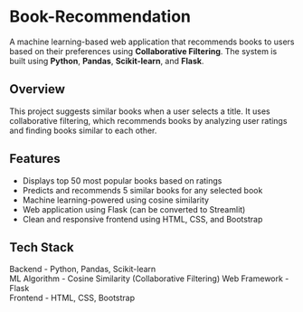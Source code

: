 # Book-Recommendation

A machine learning-based web application that recommends books to users based on their preferences using **Collaborative Filtering**. The system is built using **Python**, **Pandas**, **Scikit-learn**, and **Flask**.

## Overview

This project suggests similar books when a user selects a title. It uses collaborative filtering, which recommends books by analyzing user ratings and finding books similar to each other.

## Features

-  Displays top 50 most popular books based on ratings
-  Predicts and recommends 5 similar books for any selected book
-  Machine learning-powered using cosine similarity
-  Web application using Flask (can be converted to Streamlit)
-  Clean and responsive frontend using HTML, CSS, and Bootstrap

## Tech Stack

 Backend       - Python, Pandas, Scikit-learn     
 ML Algorithm  - Cosine Similarity (Collaborative Filtering) 
 Web Framework - Flask                          
 Frontend      - HTML, CSS, Bootstrap     
      
